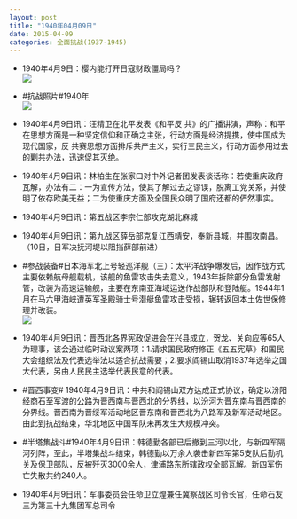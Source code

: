 ```yaml
---
layout: post
title: "1940年04月09日"
date: 2015-04-09
categories: 全面抗战(1937-1945)
---
```


<meta name="referrer" content="no-referrer" />

- 1940年4月9日：樱内能打开日寇财政僵局吗？ <br/><img src="https://ww3.sinaimg.cn/large/aca367d8jw1eqzny0ic24j211y0hy4br.jpg" />

- #抗战照片#1940年 <br/><img src="https://ww2.sinaimg.cn/large/aca367d8gw1eqzmlbq14aj20zk0se438.jpg" />

- 1940年4月9日讯：汪精卫在北平发表《和平反 共》的广播讲演，声称：和平在思想方面是一种坚定信仰和正确之主张，行动方面是经济提携，使中国成为现代国家，反 共赛思想方面排斥共产主义，实行三民主义，行动方面参用过去的剿共办法，迅速促其灭绝。 

- 1940年4月9日讯：林柏生在张家口对中外记者团发表谈话称：若使重庆政府瓦解，办法有二：一为宣传方法，使其了解过去之谬误，脱离工党关系，并使明了依存欧美无益；二为使重庆方面及全国民众明了国府还都的俨然事实。 

- 1940年4月9日讯：第五战区李宗仁部攻克湖北麻城 

- 1940年4月9日讯：第九战区薛岳部克复江西靖安，奉新县城，并围攻南昌。（10日，日军决抚河堤以阻挡薛部前进） 

- #参战装备#日本海军北上号轻巡洋舰（三）：太平洋战争爆发后，因作战方式主要依赖航母舰载机，该舰的鱼雷攻击失去意义，1943年拆除部分鱼雷发射管，改装为高速运输舰，主要在东南亚海域运送作战部队和登陆艇。1944年1月在马六甲海峡遭英军圣殿骑士号潜艇鱼雷攻击受损，辗转返回本土佐世保修理并改装。 <br/><img src="https://ww3.sinaimg.cn/large/aca367d8jw1eqz5gupta0j20ox0h475b.jpg" />

- 1940年4月9日讯：晋西北各界宪政促进会在兴县成立，贺龙、关向应等65人为理事，该会通过临时动议案两项：1.请求国民政府修正《五五宪草》和国民大会组织法及代表选举法以适合抗战需要；2.要求阎锡山取消1937年选举之国大代表，另由人民民主选举代表民意的代表。 

- #晋西事变# 1940年4月9日讯：中共和阎锡山双方达成正式协议，确定以汾阳经商石至军渡的公路为晋西南与晋西北的分界线，以汾河为晋东南与晋西南的分界线。晋西南为晋绥军活动地区晋东南和晋西北为八路军及新军活动地区。由此到抗战结束，华北地区中国军队未再发生大规模冲突。 

- #半塔集战斗#1940年4月9日讯：韩德勤各部已后撤到三河以北，与新四军隔河列阵，至此，半塔集战斗结束，韩德勤以万余人袭击新四军第5支队后勤机关及保卫部队，反被歼灭3000余人，津浦路东所辖政权全部瓦解。新四军伤亡失散共约240人。 

- 1940年4月9日讯：军事委员会任命卫立煌兼任冀察战区司令长官，任命石友三为第三十九集团军总司令 


